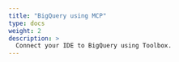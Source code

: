 ```yaml
---
title: "BigQuery using MCP"
type: docs
weight: 2
description: >
  Connect your IDE to BigQuery using Toolbox.
---
```

<html>
  <head>
    <link rel="canonical" href="https://cloud.google.com/bigquery/docs/pre-built-tools-with-mcp-toolbox"/>
    <meta http-equiv="refresh" content="0;url=https://cloud.google.com/bigquery/docs/pre-built-tools-with-mcp-toolbox"/>
  </head>
</html>
